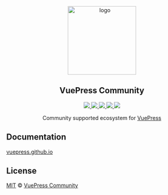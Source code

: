 <p align="center">
  <a href="https://vuepress.github.io/" target="_blank">
    <img width="180" src="https://raw.githubusercontent.com/vuepress/vuepress-community/master/packages/docs/src/.vuepress/public/logo/600x600.png" alt="logo">
  </a>
</p>

<h2 align="center">
  VuePress Community
</h2>

<p align="center">
  <a href="https://github.com/vuepress/vuepress-community" target="_blank">
    <img src="https://badgen.net/github/status/vuepress/vuepress-community">
  </a>

  <a href="https://travis-ci.com/vuepress/vuepress-community" target="_blank">
    <img src="https://badgen.net/travis/vuepress/vuepress-community?label=docs">
  </a>

  <a href="https://github.com/vuepress/vuepress-community/blob/master/LICENSE" target="_blank">
    <img src="https://badgen.net/github/license/vuepress/vuepress-community">
  </a>

  <a href="https://github.com/vuepress/vuepress-community/issues" target="_blank">
    <img src="https://badgen.net/github/issues/vuepress/vuepress-community">
  </a>

  <a href="https://github.com/vuepress/vuepress-community/network/dependents" target="_blank">
    <img src="https://badgen.net/github/dependents-repo/vuepress/vuepress-community?label=used%20by">
  </a>
</p>

<p align="center">
  Community supported ecosystem for <a href="https://github.com/vuejs/vuepress" target="_blank">VuePress</a>
</p>

## Documentation

[vuepress.github.io](https://vuepress.github.io)

## License

[MIT](https://github.com/vuepress/vuepress-community/blob/master/LICENSE) &copy; [VuePress Community](https://github.com/vuepress)
